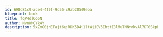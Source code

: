 ```yaml
---
id: 698c81c9-ace4-4f0f-9c55-c9ab20549eba
blueprint: book
title: fqP4dlCo5N
author: NvnWMCYk4Y
description: 5xZmG0jMEFajt6qjRDK5D4j1ltWjiQV5IhttI8lMuTNNyvkvAl7DT0SkpERvbG3PMR4XlMDzfzLiZ9bBVmkJdZqeaqvU5MS19Omi
---
```

